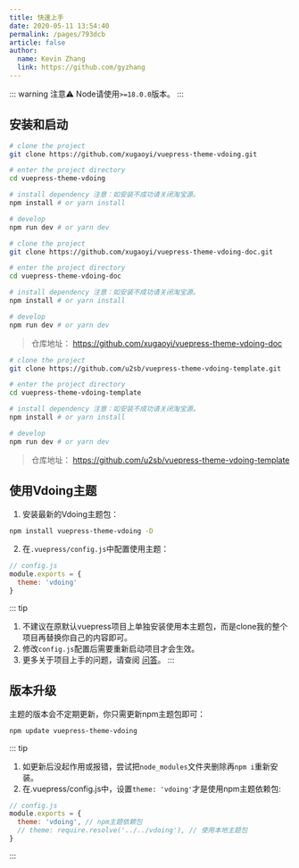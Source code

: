 ```yaml
---
title: 快速上手
date: 2020-05-11 13:54:40
permalink: /pages/793dcb
article: false
author: 
  name: Kevin Zhang
  link: https://github.com/gyzhang
---
```


::: warning 注意⚠️
Node请使用`>=18.0.0`版本。
:::

## 安装和启动

<code-group>
  <code-block title="知识库兼博客风格预设配置" active>

```bash
# clone the project
git clone https://github.com/xugaoyi/vuepress-theme-vdoing.git

# enter the project directory
cd vuepress-theme-vdoing

# install dependency 注意：如安装不成功请关闭淘宝源。
npm install # or yarn install

# develop
npm run dev # or yarn dev
```
  </code-block>

  <code-block title="文档风格预设配置">

```bash
# clone the project
git clone https://github.com/xugaoyi/vuepress-theme-vdoing-doc.git

# enter the project directory
cd vuepress-theme-vdoing-doc

# install dependency 注意：如安装不成功请关闭淘宝源。
npm install # or yarn install

# develop
npm run dev # or yarn dev
```
> 仓库地址： <https://github.com/xugaoyi/vuepress-theme-vdoing-doc>

  </code-block>

  <code-block title="简洁模板预设配置(社区提供)">

```bash
# clone the project
git clone https://github.com/u2sb/vuepress-theme-vdoing-template.git

# enter the project directory
cd vuepress-theme-vdoing-template

# install dependency 注意：如安装不成功请关闭淘宝源。
npm install # or yarn install

# develop
npm run dev # or yarn dev
```
> 仓库地址： <https://github.com/u2sb/vuepress-theme-vdoing-template>

  </code-block>
</code-group>


## 使用Vdoing主题

1. 安装最新的Vdoing主题包：
```sh
npm install vuepress-theme-vdoing -D
```

2. 在`.vuepress/config.js`中配置使用主题：
```js
// config.js
module.exports = {
  theme: 'vdoing'
}
```

::: tip
  1. 不建议在原默认vuepress项目上单独安装使用本主题包，而是clone我的整个项目再替换你自己的内容即可。
  2. 修改`config.js`配置后需要重新启动项目才会生效。
  3. 更多关于项目上手的问题，请查阅 [问答](/pages/9cc27d/)。
:::


## 版本升级

主题的版本会不定期更新，你只需更新npm主题包即可：
```sh
npm update vuepress-theme-vdoing
```

::: tip
1. 如更新后没起作用或报错，尝试把`node_modules`文件夹删除再`npm i`重新安装。
2. 在.vuepress/config.js中，设置`theme: 'vdoing'`才是使用npm主题依赖包:
```js
// config.js
module.exports = {
  theme: 'vdoing', // npm主题依赖包
  // theme: require.resolve('../../vdoing'), // 使用本地主题包
}
```
:::
